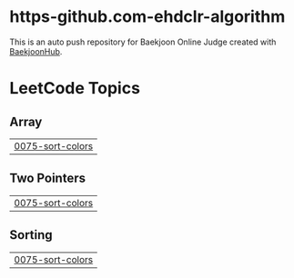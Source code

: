 # https-github.com-ehdclr-algorithm
This is an auto push repository for Baekjoon Online Judge created with [BaekjoonHub](https://github.com/BaekjoonHub/BaekjoonHub).

<!---LeetCode Topics Start-->
# LeetCode Topics
## Array
|  |
| ------- |
| [0075-sort-colors](https://github.com/ehdclr/https-github.com-ehdclr-algorithm/tree/master/0075-sort-colors) |
## Two Pointers
|  |
| ------- |
| [0075-sort-colors](https://github.com/ehdclr/https-github.com-ehdclr-algorithm/tree/master/0075-sort-colors) |
## Sorting
|  |
| ------- |
| [0075-sort-colors](https://github.com/ehdclr/https-github.com-ehdclr-algorithm/tree/master/0075-sort-colors) |
<!---LeetCode Topics End-->